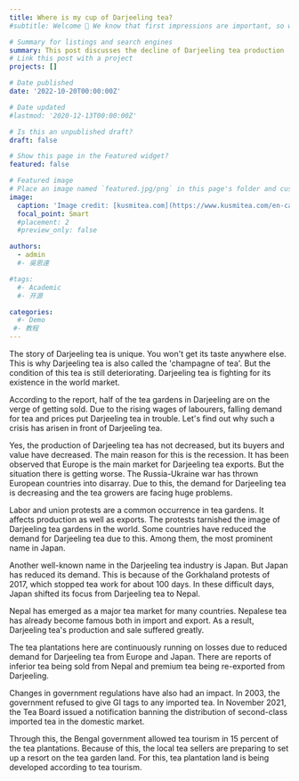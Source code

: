 ```yaml
---
title: Where is my cup of Darjeeling tea?
#subtitle: Welcome 👋 We know that first impressions are important, so we've populated your new site with some initial content to help you get familiar with everything in no time.

# Summary for listings and search engines
summary: This post discusses the decline of Darjeeling tea production
# Link this post with a project
projects: []

# Date published
date: '2022-10-20T00:00:00Z'

# Date updated
#lastmod: '2020-12-13T00:00:00Z'

# Is this an unpublished draft?
draft: false

# Show this page in the Featured widget?
featured: false

# Featured image
# Place an image named `featured.jpg/png` in this page's folder and customize its options here.
image:
  caption: 'Image credit: [kusmitea.com](https://www.kusmitea.com/en-ca/tea-darjeeling.html)'
  focal_point: Smart
  #placement: 2
  #preview_only: false

authors:
  - admin
  #- 吳恩達

#tags:
  #- Academic
  #- 开源

categories:
  #- Demo
 #- 教程
---
```

The story of Darjeeling tea is unique. You won't get its taste anywhere else. This is why Darjeeling tea is also called the 'champagne of tea'. But the condition of this tea is still deteriorating. Darjeeling tea is fighting for its existence in the world market.

According to the report, half of the tea gardens in Darjeeling are on the verge of getting sold. Due to the rising wages of labourers, falling demand for tea and prices put Darjeeling tea in trouble. Let's find out why such a crisis has arisen in front of Darjeeling tea.

Yes, the production of Darjeeling tea has not decreased, but its buyers and value have decreased. The main reason for this is the recession. It has been observed that Europe is the main market for Darjeeling tea exports. But the situation there is getting worse. The Russia-Ukraine war has thrown European countries into disarray. Due to this, the demand for Darjeeling tea is decreasing and the tea growers are facing huge problems.

Labor and union protests are a common occurrence in tea gardens. It affects production as well as exports. The protests tarnished the image of Darjeeling tea gardens in the world. Some countries have reduced the demand for Darjeeling tea due to this. Among them, the most prominent name in Japan.

Another well-known name in the Darjeeling tea industry is Japan. But Japan has reduced its demand. This is because of the Gorkhaland protests of 2017, which stopped tea work for about 100 days. In these difficult days, Japan shifted its focus from Darjeeling tea to Nepal.

Nepal has emerged as a major tea market for many countries. Nepalese tea has already become famous both in import and export. As a result, Darjeeling tea's production and sale suffered greatly.

The tea plantations here are continuously running on losses due to reduced demand for Darjeeling tea from Europe and Japan. There are reports of inferior tea being sold from Nepal and premium tea being re-exported from Darjeeling.

Changes in government regulations have also had an impact. In 2003, the government refused to give GI tags to any imported tea. In November 2021, the Tea Board issued a notification banning the distribution of second-class imported tea in the domestic market.

Through this, the Bengal government allowed tea tourism in 15 percent of the tea plantations. Because of this, the local tea sellers are preparing to set up a resort on the tea garden land. For this, tea plantation land is being developed according to tea tourism.















